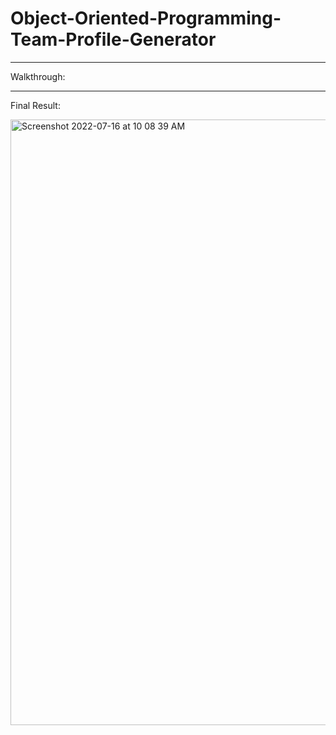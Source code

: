 # Object-Oriented-Programming-Team-Profile-Generator
**************************************
Walkthrough:

**************************************
Final Result:

<img width="969" alt="Screenshot 2022-07-16 at 10 08 39 AM" src="https://user-images.githubusercontent.com/98413163/179358680-9f40e596-320c-4891-8b9e-e34e5810fc1e.png">
